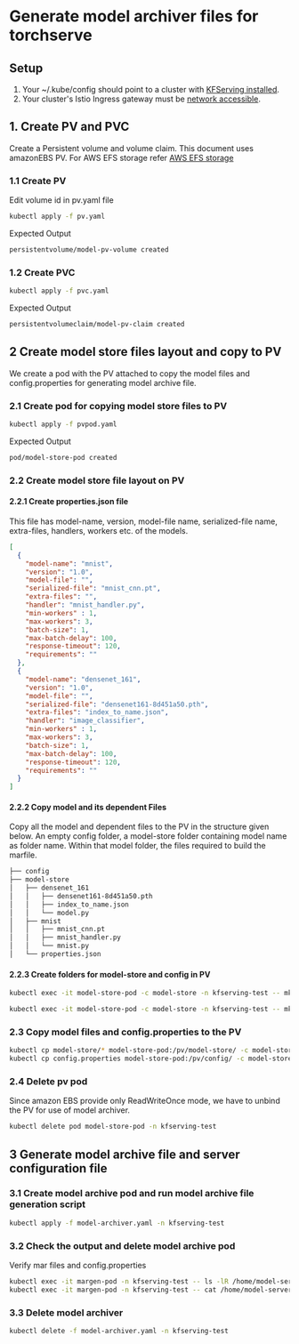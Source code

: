 # Generate model archiver files for torchserve

## Setup

1. Your ~/.kube/config should point to a cluster with [KFServing installed](https://github.com/kubeflow/kfserving/#install-kfserving).
2. Your cluster's Istio Ingress gateway must be [network accessible](https://istio.io/latest/docs/tasks/traffic-management/ingress/ingress-control/).

## 1. Create PV and PVC

Create a Persistent volume and volume claim. This document uses amazonEBS PV. For AWS EFS storage refer [AWS EFS storage](https://github.com/pytorch/serve/blob/master/kubernetes/EKS/README.md#setup-persistentvolume-backed-by-efs)

### 1.1 Create PV

Edit volume id in pv.yaml file

```bash
kubectl apply -f pv.yaml
```

Expected Output

```bash
persistentvolume/model-pv-volume created
```

### 1.2 Create PVC

```bash
kubectl apply -f pvc.yaml
```

Expected Output

```bash
persistentvolumeclaim/model-pv-claim created
```

## 2 Create model store files layout and copy to PV

We create a pod with the PV attached to copy the model files and config.properties for generating model archive file.

### 2.1 Create pod for copying model store files to PV

```bash
kubectl apply -f pvpod.yaml
```

Expected Output

```bash
pod/model-store-pod created
```

### 2.2 Create model store file layout on PV

#### 2.2.1 Create properties.json file

This file has model-name, version, model-file name, serialized-file name, extra-files, handlers, workers etc. of the models.

```json
[
  {
    "model-name": "mnist",
    "version": "1.0",
    "model-file": "",
    "serialized-file": "mnist_cnn.pt",
    "extra-files": "",
    "handler": "mnist_handler.py",
    "min-workers" : 1,
    "max-workers": 3,
    "batch-size": 1,
    "max-batch-delay": 100,
    "response-timeout": 120,
    "requirements": ""
  },
  {
    "model-name": "densenet_161",
    "version": "1.0",
    "model-file": "",
    "serialized-file": "densenet161-8d451a50.pth",
    "extra-files": "index_to_name.json",
    "handler": "image_classifier",
    "min-workers" : 1,
    "max-workers": 3,
    "batch-size": 1,
    "max-batch-delay": 100,
    "response-timeout": 120,
    "requirements": ""
  }
]
```

#### 2.2.2 Copy model and its dependent Files

Copy all the model and dependent files to the PV in the structure given below.
An empty config folder, a model-store folder containing model name as folder name. Within that model folder, the files required to build the marfile.

```bash
├── config
├── model-store
│   ├── densenet_161
│   │   ├── densenet161-8d451a50.pth
│   │   ├── index_to_name.json
│   │   └── model.py
│   ├── mnist
│   │   ├── mnist_cnn.pt
│   │   ├── mnist_handler.py
│   │   └── mnist.py
│   └── properties.json

```

#### 2.2.3 Create folders for model-store and config in PV

```bash
kubectl exec -it model-store-pod -c model-store -n kfserving-test -- mkdir /pv/model-store/

kubectl exec -it model-store-pod -c model-store -n kfserving-test -- mkdir /pv/config/
```

### 2.3 Copy model files and config.properties to the PV

```bash
kubectl cp model-store/* model-store-pod:/pv/model-store/ -c model-store -n kfserving-test
kubectl cp config.properties model-store-pod:/pv/config/ -c model-store -n kfserving-test
```

### 2.4 Delete pv pod

Since amazon EBS provide only ReadWriteOnce mode, we have to unbind the PV for use of model archiver.

```bash
kubectl delete pod model-store-pod -n kfserving-test
```

## 3 Generate model archive file and server configuration file

### 3.1 Create model archive pod and run model archive file generation script

```bash
kubectl apply -f model-archiver.yaml -n kfserving-test
```

### 3.2 Check the output and delete model archive pod

Verify mar files and config.properties

```bash
kubectl exec -it margen-pod -n kfserving-test -- ls -lR /home/model-server/model-store
kubectl exec -it margen-pod -n kfserving-test -- cat /home/model-server/config/config.properties
```

### 3.3 Delete model archiver

```bash
kubectl delete -f model-archiver.yaml -n kfserving-test
```
